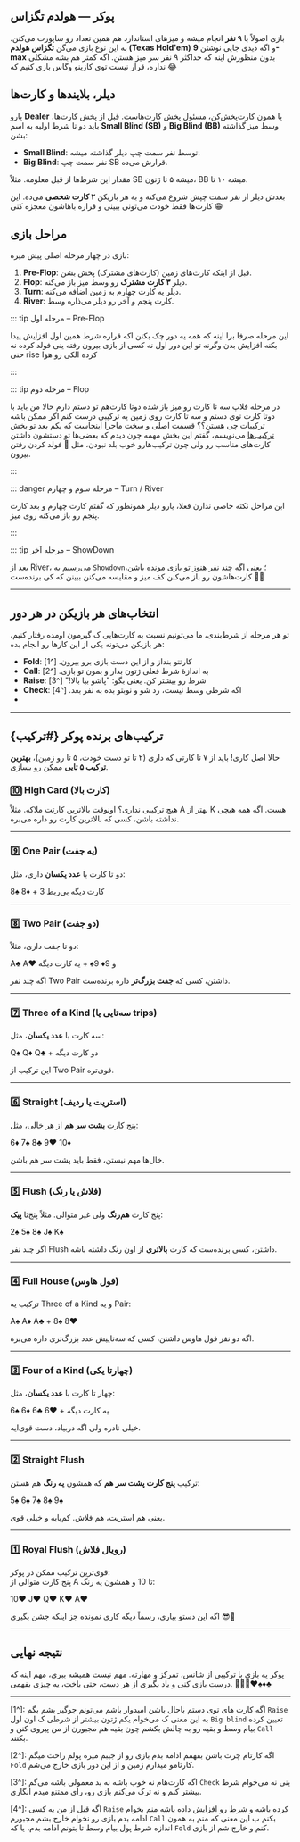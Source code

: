 ## پوکر — هولدم تگزاس

بازی اصولاً با **۹ نفر** انجام میشه و میزهای استاندارد هم همین تعداد رو ساپورت می‌کنن. به این نوع بازی می‌گن **تگزاس هولدم (Texas Hold'em)** و اگه دیدی جایی نوشتن **9-max** بدون منظورش اینه که حداکثر ۹ نفر سر میز هستن. اگه کمتر هم بشه مشکلی نداره، قرار نیست توی کازینو وگاس بازی کنیم که 😂

## دیلر، بلایندها و کارت‌ها

یارو **Dealer** یا همون کارت‌پخش‌کن، مسئول پخش کارت‌هاست. قبل از پخش کارت‌ها، باید دو تا شرط اولیه به اسم **Small Blind (SB)** و **Big Blind (BB)** وسط میز گذاشته بشن:

- **Small Blind**: توسط نفر سمت چپ دیلر گذاشته میشه.
- **Big Blind**: نفر سمت چپ SB قرارش می‌ده.

مقدار این شرط‌ها از قبل معلومه. مثلاً SB میشه ۵ تا ژتون، BB میشه ۱۰ تا.

بعدش دیلر از نفر سمت چپش شروع می‌کنه و به هر بازیکن **۲ کارت شخصی** می‌ده. این کارت‌ها فقط خودت می‌تونی ببینی و قراره باهاشون معجزه کنی 😁

## مراحل بازی

بازی در چهار مرحله اصلی پیش میره:

1. **Pre-Flop**: قبل از اینکه کارت‌های زمین (کارت‌های مشترک) پخش بشن.
2. **Flop**: دیلر **۳ کارت مشترک** رو وسط میز باز می‌کنه.
3. **Turn**: دیلر یه کارت چهارم به زمین اضافه می‌کنه.
4. **River**: کارت پنجم و آخر رو دیلر می‌ذاره وسط.

::: tip مرحله اول – Pre-Flop  

این مرحله صرفا برا اینه که همه یه دور چک بکنن اکه قراره شرط همین اول افزایش پیدا بکنه افزایش بدن وگرنه تو این دور اول نه کسی از بازی بیرون رفته ینی فولد کرده نه حتی rise کرده الکی رو هوا

:::

::: tip مرحله دوم – Flop 

در مرحله فلاپ سه تا کارت رو میز باز شده دوتا کارت‌هم تو دستم دارم
حالا من باید با دوتا کارت توی دستم و سه تا کارت روی زمین یه ترکیبی درست کنم اگر ممکن باشه  
ترکیبات چی هستن؟؟ قسمت اصلی و سخت ماجرا اینجاست که یکم بعد تو بخش [ترکیب‌ها](#ترکیب) می‌نویسم، گفتم این بخش مهمه چون دیدم که بعضی‌ها تو دستشون داشتن کارت‌های مناسب رو ولی چون ترکیب‌هارو خوب بلد نبودن، مثل 🥒 فولد کردن رفتن بیرون.

:::

::: danger مرحله سوم و چهارم – Turn / River

ابن مراحل نکته خاصی ندارن فعلا، یار‌و دیلر همونطور که گفتم کارت چهارم و بعد کارت پنجم رو باز می‌کنه روی میز.

:::

::: tip مرحله آخر – ShowDown

بعد از River، می‌رسیم به `Showdown`؛ یعنی اگه چند نفر هنوز تو بازی مونده باشن، کارت‌هاشون رو باز می‌کنن کف میز و مقایسه می‌کنن ببینن که کی برنده‌ست 🤧🤪

---

## انتخاب‌های هر بازیکن در هر دور

تو هر مرحله از شرط‌بندی، ما می‌تونیم نسبت به کارت‌هایی ک گیرمون اومده رفتار کنیم، هر بازیکن می‌تونه یکی از این کارها رو انجام بده:

- **Fold**: کارتتو بنداز و از این دست بازی برو بیرون. [^1]  
- **Call**: به اندازهٔ شرط فعلی ژتون بذار و بمون تو بازی. [^2]  
- **Raise**: شرط رو بیشتر کن. یعنی بگو: "پاشو بیا بالا!" [^3]  
- **Check**: اگه شرطی وسط نیست، رد شو و نوبتو بده به نفر بعد. [^4]
- 
---

## ترکیب‌های برنده پوکر {#ترکیب}

حالا اصل کاری! باید از ۷ تا کارتی که داری (۲ تا تو دست خودت، ۵ تا رو زمین)، **بهترین ترکیب ۵ تایی** ممکن رو بسازی.

### 🔟 High Card (کارت بالا)

هیچ ترکیبی نداری؟ اونوقت بالاترین کارتت ملاکه. مثلاً A بهتر از K هست. اگه همه هیچی نداشته باشن، کسی که بالاترین کارت رو داره می‌بره.

---

### 9️⃣ One Pair (یه جفت)

دو تا کارت با **عدد یکسان** داری، مثل:

8♠ 8♦ + 3 کارت دیگه بی‌ربط

---

### 8️⃣ Two Pair (دو جفت)

دو تا جفت داری، مثلاً:

A♣ A♥ و 9♦ 9♠ + یه کارت دیگه

اگه چند نفر Two Pair داشتن، کسی که **جفت بزرگ‌تر** داره برنده‌ست.

---

### 7️⃣ Three of a Kind (سه‌تایی یا trips)

سه کارت با **عدد یکسان**، مثل:

Q♠ Q♦ Q♣ + دو کارت دیگه

این ترکیب از Two Pair قوی‌تره.

---

### 6️⃣ Straight (استریت یا ردیف)

پنج کارت **پشت سر هم** از هر خالی، مثل:

6♦ 7♠ 8♣ 9♥ 10♦

خال‌ها مهم نیستن، فقط باید پشت سر هم باشن.

---

### 5️⃣ Flush (فلاش یا رنگ)

پنج کارت **هم‌رنگ** ولی غیر متوالی. مثلاً پنج‌تا **پیک**:

2♠ 5♠ 8♠ J♠ K♠

اگر چند نفر Flush داشتن، کسی برنده‌ست که کارت **بالاتری** از اون رنگ داشته باشه.

---

### 4️⃣ Full House (فول هاوس)

ترکیب یه Three of a Kind و یه Pair:

A♠ A♦ A♣ + 8♠ 8♥

اگه دو نفر فول هاوس داشتن، کسی که سه‌تاییش عدد بزرگ‌تری داره می‌بره.

---

### 3️⃣ Four of a Kind (چهارتا یکی)

چهار تا کارت با **عدد یکسان**، مثل:

6♠ 6♦ 6♣ 6♥ + یه کارت دیگه

خیلی نادره ولی اگه دربیاد، دست قوی‌ایه.

---

### 2️⃣ Straight Flush

ترکیب **پنج کارت پشت سر هم** که همشون **یه رنگ** هم هستن:

5♠ 6♠ 7♠ 8♠ 9♠

یعنی هم استریت، هم فلاش. کم‌یابه و خیلی قوی.

---

### 1️⃣ Royal Flush (رویال فلاش)

قوی‌ترین ترکیب ممکن در پوکر:  
پنج کارت متوالی از A تا 10 و همشون یه رنگ:

10♥ J♥ Q♥ K♥ A♥

اگه این دستو بیاری، رسماً دیگه کاری نمونده جز اینکه جشن بگیری 😎💸

---

## نتیجه نهایی

پوکر یه بازی با ترکیبی از شانس، تمرکز و مهارته. مهم نیست همیشه ببری، مهم اینه که درست بازی کنی و یاد بگیری از هر دست، حتی باخت، یه چیزی بفهمی.
✋🏿🩶♥️♠️♦️♣️


---

[1^]: اگه کارت های توی دستم باحال باشن امیدوار باشم می‌تونم جوگیر بشم بگم `Raise` به این معنی ک می‌خوام یکم ژتون بیشتر از شرطی ک اون اول `Big blind` تعیین کرده بیام وسط و بقیه رو به چالش بکشم چون بقیه هم مجبورن از من پیروی کنن و `Call` بکنند.

[2^]: اگه کارتام چرت باشن بفهمم ادامه بدم بازی رو از جیبم میره پولم راحت میگم `Fold` کارتامو میذارم زمین و از این دور بازی خارج می‌شم.

[3^]: اگه کارت‌هام نه خوب باشه نه بد معمولی باشه می‌گم `Check` ینی نه می‌خوام شرط بیشتر کنم و نه ترک می‌کنم بازی رو، رای ممتنع میدم انگاری.

[4^]: اگه قبل از من یه کسی `Raise` کرده باشه و شرط رو افزایش داده باشه منم بخوام ادامه بدم بازی رو نخوام خارج بشم مجبورم `Call` بکنم ب این معنی که منم به همون اندازه شرط پول بیام وسط تا بتونم ادامه بدم، یا که `Fold` کنم و خارج شم از بازی.

[5^]: 
[6^]: 
[7^]: 
[8^]: 
